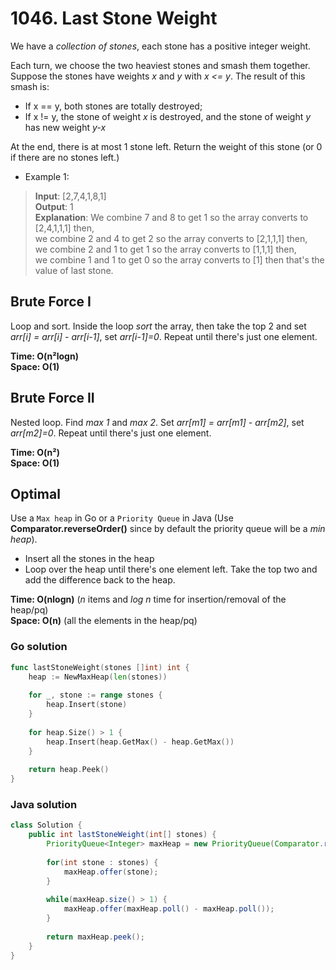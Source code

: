 # 1046. Last Stone Weight

We have a *collection of stones*, each stone has a positive integer weight.

Each turn, we choose the two heaviest stones and smash them together.  Suppose the stones have 
weights *x* and *y* with *x <= y*.  The result of this smash is:

- If x == y, both stones are totally destroyed;
- If x != y, the stone of weight *x* is destroyed, and the stone of weight *y* has new weight *y-x*

At the end, there is at most 1 stone left. Return the weight of this stone (or 0 if there are no 
stones left.)

- Example 1:
> **Input**: [2,7,4,1,8,1] <br>
> **Output**: 1 <br>
> **Explanation**: We combine 7 and 8 to get 1 so the array converts to [2,4,1,1,1] then, <br>
> we combine 2 and 4 to get 2 so the array converts to [2,1,1,1] then, <br>
> we combine 2 and 1 to get 1 so the array converts to [1,1,1] then, <br>
> we combine 1 and 1 to get 0 so the array converts to [1] then that's the value of last stone.

## Brute Force I
Loop and sort. Inside the loop *sort* the array, then take the top 2 and set
*arr[i] = arr[i] - arr[i-1]*, set *arr[i-1]=0*. Repeat until there's just one element.

**Time: O(n²logn) <br> Space: O(1)**

## Brute Force II
Nested loop. Find *max 1* and *max 2*. Set *arr[m1] = arr[m1] - arr[m2]*, set *arr[m2]=0*.
Repeat until there's just one element.

**Time: O(n²) <br> Space: O(1)**

## Optimal
Use a `Max heap` in Go or a `Priority Queue` in Java (Use **Comparator.reverseOrder()** since by
default the priority queue will be a *min heap*).
- Insert all the stones in the heap
- Loop over the heap until there's one element left. Take the top two and add the difference back
to the heap.

**Time: O(nlogn)** (*n* items and *log n* time for insertion/removal of the heap/pq)<br>
**Space: O(n)** (all the elements in the heap/pq)

### Go solution
```go
func lastStoneWeight(stones []int) int {
    heap := NewMaxHeap(len(stones))
    
    for _, stone := range stones {
        heap.Insert(stone)
    }
    
    for heap.Size() > 1 {
        heap.Insert(heap.GetMax() - heap.GetMax())
    }
    
    return heap.Peek()
}
```
### Java solution
```java
class Solution {
    public int lastStoneWeight(int[] stones) {
        PriorityQueue<Integer> maxHeap = new PriorityQueue(Comparator.reverseOrder());
        
        for(int stone : stones) {
            maxHeap.offer(stone);
        }
        
        while(maxHeap.size() > 1) {
            maxHeap.offer(maxHeap.poll() - maxHeap.poll());
        }
        
        return maxHeap.peek();
    }
}
```